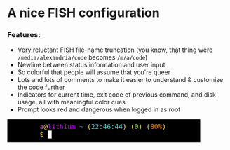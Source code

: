 # A nice FISH configuration

### Features: 
* Very reluctant FISH file-name truncation (you know, that thing were `/media/alexandria/code` becomes `/m/a/code`)
* Newline between status information and user input
* So colorful that people will assume that you're queer
* Lots and lots of comments to make it easier to understand & customize the code further
* Indicators for current time, exit code of previous command, and disk usage, all with meaningful color cues
* Prompt looks red and dangerous when logged in as root
 
![fish prompt image](media/fish-prompt.png)
